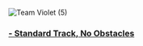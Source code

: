 ![Team Violet (5)](https://github.com/user-attachments/assets/d1febbea-0102-436c-9978-be1dac59a2ae)

### [-  Standard Track, No Obstacles](https://web.telegram.org/k/#@Mipene1)
